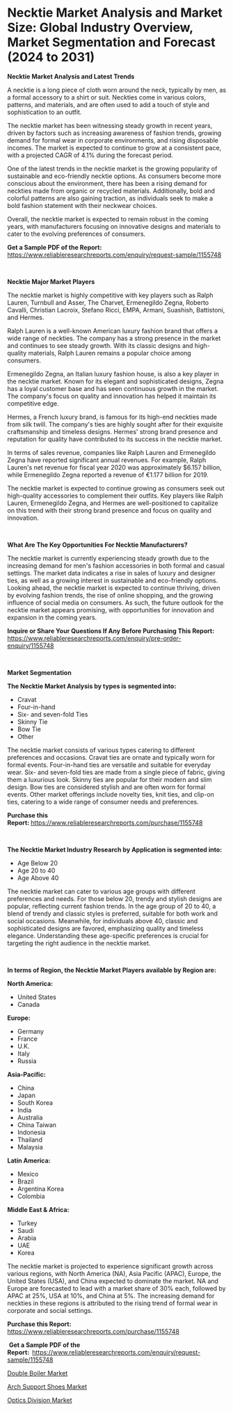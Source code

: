 <p><h1>Necktie Market Analysis and Market Size: Global Industry Overview, Market Segmentation and Forecast (2024 to 2031)</h1></p><p><strong>Necktie Market Analysis and Latest Trends</strong></p>
<p><p>A necktie is a long piece of cloth worn around the neck, typically by men, as a formal accessory to a shirt or suit. Neckties come in various colors, patterns, and materials, and are often used to add a touch of style and sophistication to an outfit.</p><p>The necktie market has been witnessing steady growth in recent years, driven by factors such as increasing awareness of fashion trends, growing demand for formal wear in corporate environments, and rising disposable incomes. The market is expected to continue to grow at a consistent pace, with a projected CAGR of 4.1% during the forecast period.</p><p>One of the latest trends in the necktie market is the growing popularity of sustainable and eco-friendly necktie options. As consumers become more conscious about the environment, there has been a rising demand for neckties made from organic or recycled materials. Additionally, bold and colorful patterns are also gaining traction, as individuals seek to make a bold fashion statement with their neckwear choices.</p><p>Overall, the necktie market is expected to remain robust in the coming years, with manufacturers focusing on innovative designs and materials to cater to the evolving preferences of consumers.</p></p>
<p><strong>Get a Sample PDF of the Report:&nbsp;</strong> <a href="https://www.reliableresearchreports.com/enquiry/request-sample/1155748">https://www.reliableresearchreports.com/enquiry/request-sample/1155748</a></p>
<p>&nbsp;</p>
<p><strong>Necktie Major Market Players</strong></p>
<p><p>The necktie market is highly competitive with key players such as Ralph Lauren, Turnbull and Asser, The Charvet, Ermenegildo Zegna, Roberto Cavalli, Christian Lacroix, Stefano Ricci, EMPA, Armani, Suashish, Battistoni, and Hermes. </p><p>Ralph Lauren is a well-known American luxury fashion brand that offers a wide range of neckties. The company has a strong presence in the market and continues to see steady growth. With its classic designs and high-quality materials, Ralph Lauren remains a popular choice among consumers.</p><p>Ermenegildo Zegna, an Italian luxury fashion house, is also a key player in the necktie market. Known for its elegant and sophisticated designs, Zegna has a loyal customer base and has seen continuous growth in the market. The company's focus on quality and innovation has helped it maintain its competitive edge.</p><p>Hermes, a French luxury brand, is famous for its high-end neckties made from silk twill. The company's ties are highly sought after for their exquisite craftsmanship and timeless designs. Hermes' strong brand presence and reputation for quality have contributed to its success in the necktie market.</p><p>In terms of sales revenue, companies like Ralph Lauren and Ermenegildo Zegna have reported significant annual revenues. For example, Ralph Lauren's net revenue for fiscal year 2020 was approximately $6.157 billion, while Ermenegildo Zegna reported a revenue of €1.177 billion for 2019.</p><p>The necktie market is expected to continue growing as consumers seek out high-quality accessories to complement their outfits. Key players like Ralph Lauren, Ermenegildo Zegna, and Hermes are well-positioned to capitalize on this trend with their strong brand presence and focus on quality and innovation.</p></p>
<p>&nbsp;</p>
<p><strong>What Are The Key Opportunities For Necktie Manufacturers?</strong></p>
<p><p>The necktie market is currently experiencing steady growth due to the increasing demand for men's fashion accessories in both formal and casual settings. The market data indicates a rise in sales of luxury and designer ties, as well as a growing interest in sustainable and eco-friendly options. Looking ahead, the necktie market is expected to continue thriving, driven by evolving fashion trends, the rise of online shopping, and the growing influence of social media on consumers. As such, the future outlook for the necktie market appears promising, with opportunities for innovation and expansion in the coming years.</p></p>
<p><strong>Inquire or Share Your Questions If Any Before Purchasing This Report:</strong> <a href="https://www.reliableresearchreports.com/enquiry/pre-order-enquiry/1155748">https://www.reliableresearchreports.com/enquiry/pre-order-enquiry/1155748</a></p>
<p>&nbsp;</p>
<p><strong>Market Segmentation</strong></p>
<p><strong>The Necktie Market Analysis by types is segmented into:</strong></p>
<p><ul><li>Cravat</li><li>Four-in-hand</li><li>Six- and seven-fold Ties</li><li>Skinny Tie</li><li>Bow Tie</li><li>Other</li></ul></p>
<p><p>The necktie market consists of various types catering to different preferences and occasions. Cravat ties are ornate and typically worn for formal events. Four-in-hand ties are versatile and suitable for everyday wear. Six- and seven-fold ties are made from a single piece of fabric, giving them a luxurious look. Skinny ties are popular for their modern and slim design. Bow ties are considered stylish and are often worn for formal events. Other market offerings include novelty ties, knit ties, and clip-on ties, catering to a wide range of consumer needs and preferences.</p></p>
<p><strong>Purchase this Report:&nbsp;</strong><a href="https://www.reliableresearchreports.com/purchase/1155748">https://www.reliableresearchreports.com/purchase/1155748</a></p>
<p>&nbsp;</p>
<p><strong>The Necktie Market Industry Research by Application is segmented into:</strong></p>
<p><ul><li>Age Below 20</li><li>Age 20 to 40</li><li>Age Above 40</li></ul></p>
<p><p>The necktie market can cater to various age groups with different preferences and needs. For those below 20, trendy and stylish designs are popular, reflecting current fashion trends. In the age group of 20 to 40, a blend of trendy and classic styles is preferred, suitable for both work and social occasions. Meanwhile, for individuals above 40, classic and sophisticated designs are favored, emphasizing quality and timeless elegance. Understanding these age-specific preferences is crucial for targeting the right audience in the necktie market.</p></p>
<p>&nbsp;</p>
<p><strong>In terms of Region, the Necktie Market Players available by Region are:</strong></p>
<p>
    <p> <strong> North America: </strong>
        <ul>
            <li>United States</li>
            <li>Canada</li>
        </ul>
        </p> 
    <p> <strong> Europe: </strong>
        <ul>
            <li>Germany</li>
            <li>France</li>
            <li>U.K.</li>
            <li>Italy</li>
            <li>Russia</li>
        </ul>
        </p> 
    <p> <strong> Asia-Pacific: </strong>
        <ul>
            <li>China</li>
            <li>Japan</li>
            <li>South Korea</li>
            <li>India</li>
            <li>Australia</li>
            <li>China Taiwan</li>
            <li>Indonesia</li>
            <li>Thailand</li>
            <li>Malaysia</li>
        </ul>
        </p> 
    <p> <strong> Latin America: </strong>
        <ul>
            <li>Mexico</li>
            <li>Brazil</li>
            <li>Argentina Korea</li>
            <li>Colombia</li>
        </ul>
        </p> 
    <p> <strong> Middle East & Africa: </strong>
        <ul>
            <li>Turkey</li>
            <li>Saudi</li>
            <li>Arabia</li>
            <li>UAE</li>
            <li>Korea</li>
        </ul>
    </p>
    </p>
<p><p>The necktie market is projected to experience significant growth across various regions, with North America (NA), Asia Pacific (APAC), Europe, the United States (USA), and China expected to dominate the market. NA and Europe are forecasted to lead with a market share of 30% each, followed by APAC at 25%, USA at 10%, and China at 5%. The increasing demand for neckties in these regions is attributed to the rising trend of formal wear in corporate and social settings.</p></p>
<p><strong>Purchase this Report: </strong><a href="https://www.reliableresearchreports.com/purchase/1155748">https://www.reliableresearchreports.com/purchase/1155748</a></p>
<p>&nbsp;<strong>Get a Sample PDF of the Report:&nbsp;&nbsp;</strong><a href="https://www.reliableresearchreports.com/enquiry/request-sample/1155748">https://www.reliableresearchreports.com/enquiry/request-sample/1155748</a></p>
<p><strong></strong></p>
<p><p><a href="https://github.com/gdfhhhj/Market-Research-Report-List-3/blob/main/double-boiler-market.md">Double Boiler Market</a></p><p><a href="https://github.com/RichRobinson5/Market-Research-Report-List-4/blob/main/arch-support-shoes-market.md">Arch Support Shoes Market</a></p><p><a href="https://github.com/julyju69/Market-Research-Report-List-2/blob/main/optics-division-market.md">Optics Division Market</a></p></p>